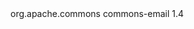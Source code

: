 <dependency>
    <groupId>org.apache.commons</groupId>
    <artifactId>commons-email</artifactId>
    <version>1.4</version>
</dependency>